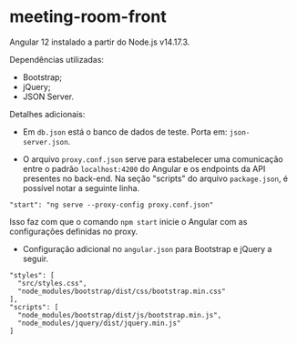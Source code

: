 # meeting-room-front

Angular 12 instalado a partir do Node.js v14.17.3.

Dependências utilizadas:

* Bootstrap;
* jQuery;
* JSON Server.

Detalhes adicionais:

* Em ```db.json``` está o banco de dados de teste. Porta em: ```json-server.json```.

* O arquivo ```proxy.conf.json``` serve para estabelecer uma comunicação entre o padrão ```localhost:4200``` do Angular e os endpoints da API presentes no back-end. Na seção "scripts" do arquivo ```package.json```, é possível notar a seguinte linha.
```
"start": "ng serve --proxy-config proxy.conf.json"
```

Isso faz com que o comando ```npm start``` inicie o Angular com as configurações definidas no proxy.

* Configuração adicional no ```angular.json``` para Bootstrap e jQuery a seguir.
```
"styles": [
  "src/styles.css",
  "node_modules/bootstrap/dist/css/bootstrap.min.css"
],
"scripts": [
  "node_modules/bootstrap/dist/js/bootstrap.min.js",
  "node_modules/jquery/dist/jquery.min.js"
]
```
